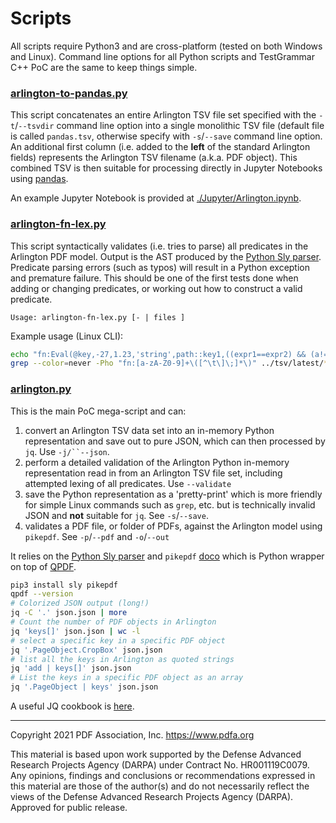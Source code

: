 # Scripts

All scripts require Python3 and are cross-platform (tested on both Windows and Linux). Command line options for all Python scripts and TestGrammar C++ PoC are the same to keep things simple.

### [arlington-to-pandas.py](arlington-to-pandas.py)

This script concatenates an entire Arlington TSV file set specified with the `-t`/`--tsvdir` command line option into a single monolithic TSV file (default file is called `pandas.tsv`, otherwise specify with `-s`/`--save` command line option. An additional first column (i.e. added to the **left** of the standard Arlington fields) represents the Arlington TSV filename (a.k.a. PDF object). This combined TSV is then suitable for processing directly in Jupyter Notebooks using [pandas](https://pandas.pydata.org/).

An example Jupyter Notebook is provided at [./Jupyter/Arlington.ipynb](./Jupyter/Arlington.ipynb).

###  [arlington-fn-lex.py](arlington-fn-lex.py)

This script syntactically validates (i.e. tries to parse) all predicates in the Arlington PDF model. Output is the AST produced by the [Python Sly parser](https://sly.readthedocs.io/en/latest/). Predicate parsing errors (such as typos) will result in a Python exception and premature failure. This should be one of the first tests done when adding or changing predicates, or working out how to construct a valid predicate.

```
Usage: arlington-fn-lex.py [- | files ]
```

Example usage (Linux CLI):

```bash
echo "fn:Eval(@key,-27,1.23,'string',path::key1,((expr1==expr2) && (a!=b) || (4>3)))" | python3 arlington-fn-lex.py
grep --color=never -Pho "fn:[a-zA-Z0-9]+\([^\t\]\;]*\)" ../tsv/latest/*.tsv | sort | uniq | python3 arlington-fn-lex.py
```

### [arlington.py](arlington.py)

This is the main PoC mega-script and can:

1. convert an Arlington TSV data set into an in-memory Python representation and save out to pure JSON, which can then processed by `jq`. Use `-j/``--json`.
1. perform a detailed validation of the Arlington Python in-memory representation read in from an Arlington TSV file set, including attempted lexing of all predicates. Use `--validate`
1. save the Python representation as a 'pretty-print' which is more friendly for simple Linux commands such as `grep`, etc. but is technically invalid JSON and **not** suitable for `jq`. See `-s`/`--save`.
1. validates a PDF file, or folder of PDFs, against the Arlington model using `pikepdf`. See `-p`/`--pdf` and `-o`/`--out`

It relies on the [Python Sly parser](https://sly.readthedocs.io/en/latest/) and `pikepdf` [doco](pikepdf.readthedocs.io/) which is Python wrapper on top of [QPDF](https://github.com/qpdf/qpdf).

```bash
pip3 install sly pikepdf
qpdf --version
# Colorized JSON output (long!)
jq -C '.' json.json | more
# Count the number of PDF objects in Arlington
jq 'keys[]' json.json | wc -l
# select a specific key in a specific PDF object
jq '.PageObject.CropBox' json.json
# list all the keys in Arlington as quoted strings
jq 'add | keys[]' json.json
# List the keys in a specific PDF object as an array
jq '.PageObject | keys' json.json
```

A useful JQ cookbook is [here](https://github.com/stedolan/jq/wiki/Cookbook).

---

Copyright 2021 PDF Association, Inc. https://www.pdfa.org

This material is based upon work supported by the Defense Advanced Research Projects Agency (DARPA) under Contract No. HR001119C0079. Any opinions, findings and conclusions or recommendations expressed in this material are those of the author(s) and do not necessarily reflect the views of the Defense Advanced Research Projects Agency (DARPA). Approved for public release.
